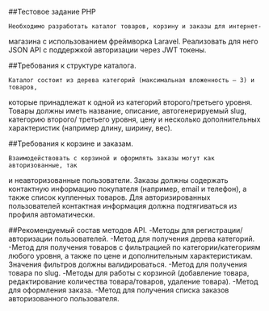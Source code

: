 ##Тестовое задание PHP
    
    Необходимо разработать каталог товаров, корзину и заказы для интернет-
магазина с использованием фреймворка Laravel. Реализовать для него JSON API
с поддержкой авторизации через JWT токены.

##Требования к структуре каталога.
    
    Каталог состоит из дерева категорий (максимальная вложенность – 3) и товаров,
которые принадлежат к одной из категорий второго/третьего уровня. Товары
должны иметь название, описание, автогенерируемый slug, категорию второго/
третьего уровня, цену и несколько дополнительных характеристик (например
длину, ширину, вес).

##Требования к корзине и заказам.

    Взаимодействовать с корзиной и оформлять заказы могут как авторизованные, так
и неавторизованные пользователи. Заказы должны содержать контактную
информацию покупателя (например, email и телефон), а также список купленных
товаров. Для авторизированных пользователей контактная информация должна
подтягиваться из профиля автоматически.

##Рекомендуемый состав методов API.
    -Методы для регистрации/авторизации пользователей.
    -Метод для получения дерева категорий.
    -Метод для получения товаров с фильтрацией по категории/категориям любого
     уровня, а также по цене и дополнительным характеристикам. Значения
     фильтров должны валидироваться.
    -Метод для получения товара по slug.
    -Методы для работы с корзиной (добавление товара, редактирование
     количества товара/товаров, удаление товара).
    -Метод для оформления заказа.
    -Метод для получения списка заказов авторизованного пользователя.
